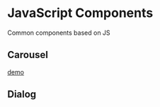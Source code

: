 # JavaScript Components
Common components based on JS

## Carousel

[demo](https://zwl-jasmine95.github.io/libs/carousel/demo.html)

## Dialog


